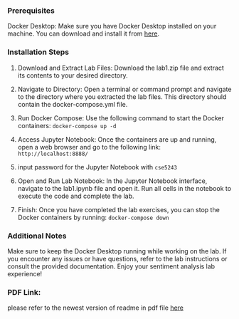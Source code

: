 ### Prerequisites
Docker Desktop: Make sure you have Docker Desktop installed on your machine. You can download and install it from [here](https://www.docker.com/products/docker-desktop/).

### Installation Steps
1. Download and Extract Lab Files: Download the lab1.zip file and extract its contents to your desired directory.

2. Navigate to Directory: Open a terminal or command prompt and navigate to the directory where you extracted the lab files. This directory should contain the docker-compose.yml file.

3. Run Docker Compose: Use the following command to start the Docker containers:
`docker-compose up -d`

4. Access Jupyter Notebook: Once the containers are up and running, open a web browser and go to the following link:
`http://localhost:8888/`

5. input password for the Jupyter Notebook with `cse5243`

6. Open and Run Lab Notebook: In the Jupyter Notebook interface, navigate to the lab1.ipynb file and open it. Run all cells in the notebook to execute the code and complete the lab.

7. Finish: Once you have completed the lab exercises, you can stop the Docker containers by running:
`docker-compose down`

### Additional Notes
Make sure to keep the Docker Desktop running while working on the lab.
If you encounter any issues or have questions, refer to the lab instructions or consult the provided documentation.
Enjoy your sentiment analysis lab experience!

### PDF Link:
please refer to the newest version of readme in pdf file [here](https://docs.google.com/document/d/1IncHtYconqDoXNlIRxwlgtyAe7hYl21LbtX9Sbz_cTo/edit?usp=sharing)